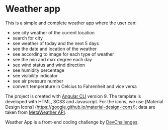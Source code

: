 # Weather app

This is a simple and complete weather app where the user can:
* see city weather of the current location
* search for city
* see weather of today and the next 5 days
* see the date and location of the weather
* see according to image for each type of weather
* see the min and max degree each day
* see wind status and wind direction
* see humidity percentage
* see visibility indicator
* see air pressure number
* convert temperature in Celcius to Fahrenheit and vice versa

The project is created with [Angular CLI](https://github.com/angular/angular-cli) version 9. The template is developed with HTML, SCSS and Javascript. For the icons, we use [Material Design Icons] (https://google.github.io/material-design-icons/); data are taken from [MetaWeather API](https://www.metaweather.com/api/).

Weather App is a front-end coding challenge by [DevChallenges](https://devchallenges.io/challenges/mM1UIenRhK808W8qmLWv).
